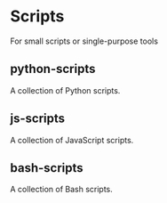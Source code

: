 # Scripts

For small scripts or single-purpose tools

## python-scripts

A collection of Python scripts.

## js-scripts

A collection of JavaScript scripts.

## bash-scripts

A collection of Bash scripts.